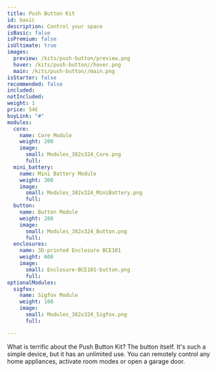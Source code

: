 ```yaml
---
title: Push Button Kit
id: basic
description: Control your space
isBasic: false
isPremium: false
isUltimate: true
images:
  preview: /kits/push-button/preview.png
  hover: /kits/push-button//hover.png
  main: /kits/push-button//main.png
isStarter: false
recommended: false
included:
notIncluded:
weight: 1
price: 54€
buyLink: "#"
modules:
  core:
    name: Core Module
    weight: 200
    image:
      small: Modules_382x324_Core.png
      full:
  mini_battery:
    name: Mini Battery Module
    weight: 300
    image:
      small: Modules_382x324_MiniBattery.png
      full:
  button:
    name: Button Module
    weight: 280
    image:
      small: Modules_382x324_Button.png
      full:
  enclosures:
    name: 3D-printed Enclosure BCE101
    weight: 600
    image:
      small: Enclosure-BCE101-button.png
      full:
optionalModules:
  sigfox:
    name: Sigfox Module
    weight: 100
    image:
      small: Modules_382x324_Sigfox.png
      full:

---
```


What is terrific about the Push Button Kit? The button itself. It's such a simple device, but it has an unlimited use. You can remotely control any home appliances, activate room modes or open a garage door.
